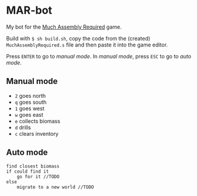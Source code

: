 # MAR-bot

My bot for the [Much Assembly Required](https://muchassemblyrequired.com) game.

Build with `$ sh build.sh`, copy the code from the (created) `MuchAssemblyRequired.s` file and then paste it into the game editor.

Press `ENTER` to go to *manual mode*. In *manual mode*, press `ESC` to go to *auto mode*.

## Manual mode

* `2` goes north
* `q` goes south
* `1` goes west
* `w` goes east
* `e` collects biomass
* `d` drills
* `c` clears inventory

## Auto mode

```
find closest biomass
if could find it
    go for it //TODO
else
    migrate to a new world //TODO
```
